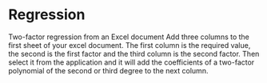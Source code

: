 # Regression
Two-factor regression from an Excel document
Add three columns to the first sheet of your excel document. The first column is the required value, the second is the first factor and the third column is the second factor. Then select it from the application and it will add the coefficients of a two-factor polynomial of the second or third degree to the next column.

